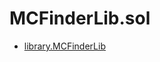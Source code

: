 # MCFinderLib.sol

<!-- START_INDEX -->
- [library.MCFinderLib](./library.MCFinderLib.md)
<!-- END_INDEX -->
